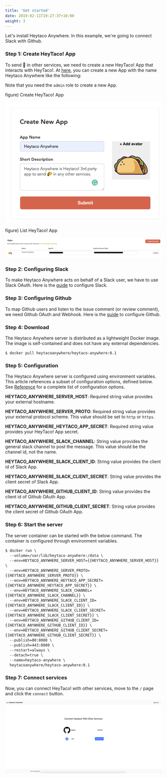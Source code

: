 ```yaml
---
title: 'Get started'
date: 2019-02-11T19:27:37+10:00
weight: 3
---
```


Let's install Heytaco Anywhere. In this example, we're going to connect Slack with Github.

### Step 1: Create HeyTaco! App

To send  🌮  in other services, we need to create a new HeyTaco! App that interacts with HeyTaco!.  At [here](https://www.heytaco.chat/team/apps/create), you can create a new App with the name Heytaco Anywhere like the following:

Note that you need the `admin` role to create a new App.

figure) Create HeyTaco! App

![Heytaco Create App](/images/heytaco-create-app.png)

figure) List HeyTaco! App

![Heytaco Apps](/images/heytaco-apps.png)

### Step 2: Configuring Slack 

To make Heytaco Anywhere acts on behalf of a Slack user, we have to use Slack OAuth. Here is the [guide](/docs/configuration#slack) to configure Slack.

### Step 3:  Configuring Github

To map Github users and listen to the issue comment (or review comment), we need Github OAuth and Webhook. Here is the [guide](/docs/configuration#github) to configure Github.

### Step 4: Download

The Heytaco Anywhere server is distributed as a lightweight Docker image. The image is self-contained and does not have any external dependencies.

```shell
$ docker pull heytacoanywhere/heytaco-anywhere:0.1
```

### Step 5: Configuration

The Heytaco Anywhere server is configured using environment variables. This article references a subset of configuration options, defined below. See [Reference](/docs/reference) for a complete list of configuration options.

**HEYTACO_ANYWHERE_SERVER_HOST**: Required string value provides your external hostname.

**HEYTACO_ANYWHERE_SERVER_PROTO**: Required string value provides your external protocol scheme. This value should be set to `http` or `https`. 

**HEYTACO_ANYWHERE_HEYTACO_APP_SECRET**: Required string value provides your HeyTaco! App secret.

**HEYTACO_ANYWHERE_SLACK_CHANNEL**: String value provides the general slack channel to post the message. This value should be the channel id, not the name. 

**HEYTACO_ANYWHERE_SLACK_CLIENT_ID**: String value provides the client id of Slack App.

**HEYTACO_ANYWHERE_SLACK_CLIENT_SECRET**: String value provides the client secret of Slack App.

**HEYTACO_ANYWHERE_GITHUB_CLIENT_ID**: String value provides the client id of Github OAuth App.

**HEYTACO_ANYWHERE_GITHUB_CLIENT_SECRET**: String value provides the client secret of Github OAuth App.

### Step 6: Start the server

The server container can be started with the below command. The container is configured through environment variables. 

```shell
$ docker run \
  --volume=/var/lib/heytaco-anywhere:/data \
  --env=HEYTACO_ANYWHERE_SERVER_HOST={{HEYTACO_ANYWHERE_SERVER_HOST}} \
  --env=HEYTACO_ANYWHERE_SERVER_PROTO={{HEYTACO_ANYWHERE_SERVER_PROTO}} \
  --env=HEYTACO_ANYWHERE_HEYTACO_APP_SECRET={{HEYTACO_ANYWHERE_HEYTACO_APP_SECRET}} \
  --env=HEYTACO_ANYWHERE_SLACK_CHANNEL={{HEYTACO_ANYWHERE_SLACK_CHANNEL}} \
  --env=HEYTACO_ANYWHERE_SLACK_CLIENT_ID={{HEYTACO_ANYWHERE_SLACK_CLIENT_ID}} \
  --env=HEYTACO_ANYWHERE_SLACK_CLIENT_SECRET={{HEYTACO_ANYWHERE_SLACK_CLIENT_SECRET}} \
  --env=HEYTACO_ANYWHERE_GITHUB_CLIENT_ID={{HEYTACO_ANYWHERE_GITHUB_CLIENT_ID}} \
  --env=HEYTACO_ANYWHERE_GITHUB_CLIENT_SECRET={{HEYTACO_ANYWHERE_GITHUB_CLIENT_SECRET}} \
  --publish=80:8080 \
  --publish=443:8080 \
  --restart=always \
  --detach=true \
  --name=heytaco-anywhere \
  heytacoanywhere/heytaco-anywhere:0.1
```

### Step 7: Connect services

Now, you can connect HeyTaco! with other services, move to the `/` page and click the `connect` button.

![index-page](/images/index-page.png)
